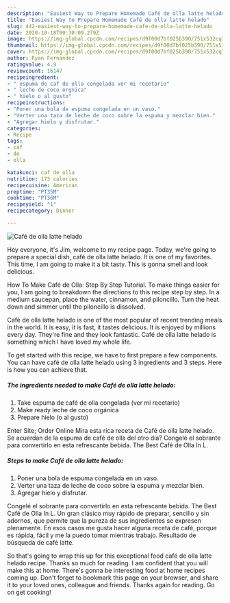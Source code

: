 ```yaml
---
description: "Easiest Way to Prepare Homemade Café de olla latte helado"
title: "Easiest Way to Prepare Homemade Café de olla latte helado"
slug: 442-easiest-way-to-prepare-homemade-cafe-de-olla-latte-helado
date: 2020-10-18T00:30:09.279Z
image: https://img-global.cpcdn.com/recipes/d9f00d7bf025b390/751x532cq70/cafe-de-olla-latte-helado-foto-principal.jpg
thumbnail: https://img-global.cpcdn.com/recipes/d9f00d7bf025b390/751x532cq70/cafe-de-olla-latte-helado-foto-principal.jpg
cover: https://img-global.cpcdn.com/recipes/d9f00d7bf025b390/751x532cq70/cafe-de-olla-latte-helado-foto-principal.jpg
author: Ryan Fernandez
ratingvalue: 4.9
reviewcount: 16147
recipeingredient:
- " espuma de caf de olla congelada ver mi recetario"
- " leche de coco orgnica"
- " hielo o al gusto"
recipeinstructions:
- "Poner una bola de espuma congelada en un vaso."
- "Verter una taza de leche de coco sobre la espuma y mezclar bien."
- "Agregar hielo y disfrutar."
categories:
- Recipe
tags:
- caf
- de
- olla

katakunci: caf de olla 
nutrition: 173 calories
recipecuisine: American
preptime: "PT35M"
cooktime: "PT36M"
recipeyield: "1"
recipecategory: Dinner

---
```



![Café de olla latte helado](https://img-global.cpcdn.com/recipes/d9f00d7bf025b390/751x532cq70/cafe-de-olla-latte-helado-foto-principal.jpg)

Hey everyone, it's Jim, welcome to my recipe page. Today, we're going to prepare a special dish, café de olla latte helado. It is one of my favorites. This time, I am going to make it a bit tasty. This is gonna smell and look delicious.

How To Make Café de Olla: Step By Step Tutorial. To make things easier for you, I am going to breakdown the directions to this recipe step by step. In a medium saucepan, place the water, cinnamon, and piloncillo. Turn the heat down and simmer until the piloncillo is dissolved.

Café de olla latte helado is one of the most popular of recent trending meals in the world. It is easy, it is fast, it tastes delicious. It is enjoyed by millions every day. They're fine and they look fantastic. Café de olla latte helado is something which I have loved my whole life.


To get started with this recipe, we have to first prepare a few components. You can have café de olla latte helado using 3 ingredients and 3 steps. Here is how you can achieve that.

<!--inarticleads1-->

##### The ingredients needed to make Café de olla latte helado:

1. Take  espuma de café de olla congelada (ver mi recetario)
1. Make ready  leche de coco orgánica
1. Prepare  hielo (o al gusto)


Enter Site; Order Online Mira esta rica receta de Café de olla latte helado. Se acuerdan de la espuma de café de olla del otro día? Congelé el sobrante para convertirlo en esta refrescante bebida. The Best Café de Olla In L. 

<!--inarticleads2-->

##### Steps to make Café de olla latte helado:

1. Poner una bola de espuma congelada en un vaso.
1. Verter una taza de leche de coco sobre la espuma y mezclar bien.
1. Agregar hielo y disfrutar.


Congelé el sobrante para convertirlo en esta refrescante bebida. The Best Café de Olla In L. Un gran clásico muy rápido de preparar, sencillo y sin adornos, que permite que la pureza de sus ingredientes se expresen plenamente. En esos casos me gusta hacer alguna receta de café, porque es rápida, fácil y me la puedo tomar mientras trabajo. Resultado de búsqueda de café latte. 

So that's going to wrap this up for this exceptional food café de olla latte helado recipe. Thanks so much for reading. I am confident that you will make this at home. There's gonna be interesting food at home recipes coming up. Don't forget to bookmark this page on your browser, and share it to your loved ones, colleague and friends. Thanks again for reading. Go on get cooking!
